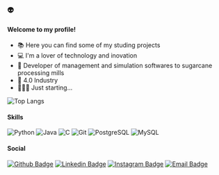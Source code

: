 ### <script>alert('Hello, World!');</script> 👽

####  Welcome to my profile!


- 📚 Here you can find some of my studing projects
- 💻 I'm a lover of technology and inovation
- 🌱 Developer of management and simulation softwares to sugarcane processing mills
- 🚀 4.0 Industry
- 🏃🏾‍♂️ Just starting...

![Top Langs](https://github-readme-stats.vercel.app/api/top-langs/?username=isaacnwt&layout=compact&theme=radical)

#### Skills

![Python](https://img.shields.io/badge/Python-306998?style=flat-square&logo=python&logoColor=FFD43B)
![Java](https://img.shields.io/badge/Java-ED8B00?style=flat-square&logo=java&logoColor=white)
![C](https://img.shields.io/badge/C-00599C?style=flat-square&logo=c&logoColor=white)
![Git](https://img.shields.io/badge/-Git-F05032?style=flat-square&logo=git&logoColor=white)
![PostgreSQL](https://img.shields.io/badge/PostgreSQL-316192?style=flat-square&logo=postgresql&logoColor=white)
![MySQL](https://img.shields.io/badge/MySQL-00000F?style=flat-square&logo=mysql&logoColor=white)



#### Social
[![Github Badge](https://img.shields.io/badge/-Github-000?style=flat-square&logo=Github&logoColor=white&link=https://github.com/isaacnwt)](https://github.com/isaacnwt)
[![Linkedin Badge](https://img.shields.io/badge/-LinkedIn-blue?style=flat-square&logo=Linkedin&logoColor=white&link=https://www.linkedin.com/in/isaac-newton-andrade-9b67b01b7/)](https://www.linkedin.com/in/isaacnwt-andrade/)
[![Instagram Badge](https://img.shields.io/badge/Instagram-E4405F?style=flat-square&logo=instagram&logoColor=white&link=https://www.instagram.com/isaac.nwt/)](https://www.instagram.com/isaac.nwt/)
[![Email Badge](https://img.shields.io/badge/Microsoft_Outlook-0078D4?style=flat-square&logo=microsoft-outlook&logoColor=white&link=mailto:isaacnewton02@hotmail.com)](mailto:isaacnewton02@hotmail.com)




